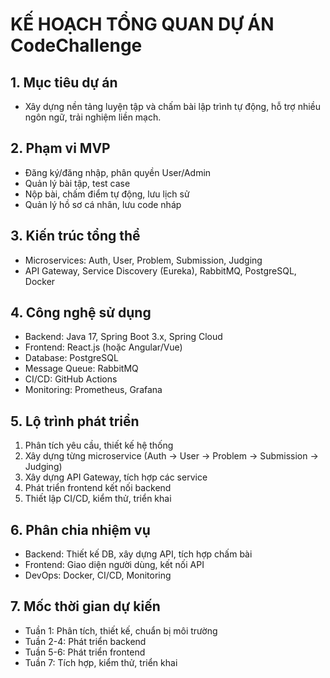 # KẾ HOẠCH TỔNG QUAN DỰ ÁN CodeChallenge

## 1. Mục tiêu dự án
- Xây dựng nền tảng luyện tập và chấm bài lập trình tự động, hỗ trợ nhiều ngôn ngữ, trải nghiệm liền mạch.

## 2. Phạm vi MVP
- Đăng ký/đăng nhập, phân quyền User/Admin
- Quản lý bài tập, test case
- Nộp bài, chấm điểm tự động, lưu lịch sử
- Quản lý hồ sơ cá nhân, lưu code nháp

## 3. Kiến trúc tổng thể
- Microservices: Auth, User, Problem, Submission, Judging
- API Gateway, Service Discovery (Eureka), RabbitMQ, PostgreSQL, Docker

## 4. Công nghệ sử dụng
- Backend: Java 17, Spring Boot 3.x, Spring Cloud
- Frontend: React.js (hoặc Angular/Vue)
- Database: PostgreSQL
- Message Queue: RabbitMQ
- CI/CD: GitHub Actions
- Monitoring: Prometheus, Grafana

## 5. Lộ trình phát triển
1. Phân tích yêu cầu, thiết kế hệ thống
2. Xây dựng từng microservice (Auth → User → Problem → Submission → Judging)
3. Xây dựng API Gateway, tích hợp các service
4. Phát triển frontend kết nối backend
5. Thiết lập CI/CD, kiểm thử, triển khai

## 6. Phân chia nhiệm vụ
- Backend: Thiết kế DB, xây dựng API, tích hợp chấm bài
- Frontend: Giao diện người dùng, kết nối API
- DevOps: Docker, CI/CD, Monitoring

## 7. Mốc thời gian dự kiến
- Tuần 1: Phân tích, thiết kế, chuẩn bị môi trường
- Tuần 2-4: Phát triển backend
- Tuần 5-6: Phát triển frontend
- Tuần 7: Tích hợp, kiểm thử, triển khai 
